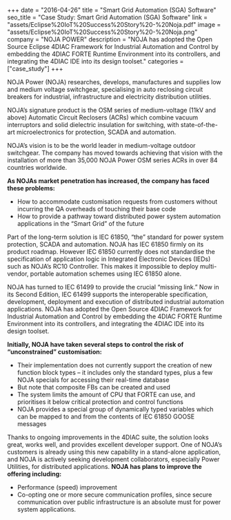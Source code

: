 +++
date = "2016-04-26"
title = "Smart Grid Automation (SGA) Software"
seo_title = "Case Study: Smart Grid Automation (SGA) Software"
link = "assets/Eclipse%20IoT%20Success%20Story%20-%20Noja.pdf"
image = "assets/Eclipse%20IoT%20Success%20Story%20-%20Noja.png"
company = "NOJA POWER"
description = "NOJA has adopted the Open Source Eclipse 4DIAC Framework for Industrial Automation and Control by embedding the 4DIAC FORTE Runtime Environment into its controllers, and integrating the 4DIAC IDE into its design toolset."
categories = ["case_study"]
+++

NOJA Power (NOJA) researches, develops, manufactures and supplies low and medium voltage switchgear, specialising in auto reclosing circuit breakers for industrial, infrastructure and electricity distribution utilities.

NOJA&rsquo;s signature product is the OSM series of medium-voltage (11kV and above) Automatic Circuit Reclosers (ACRs) which combine vacuum interruptors and solid dielectric insulation for switching, with state-of-the-art microelectronics for protection, SCADA and automation.

NOJA&rsquo;s vision is to be the world leader in medium-voltage outdoor switchgear. The company has moved towards achieving that vision with the installation of more than 35,000 NOJA Power OSM series ACRs in over 84 countries worldwide.

**As NOJAs market penetration has increased, the company has faced these problems:**
* How to accommodate customisation requests from customers without incurring the QA overheads of touching their base code
* How to provide a pathway toward distributed power system automation applications in the &ldquo;Smart Grid&rdquo; of the future

Part of the long-term solution is IEC 61850, &ldquo;the&rdquo; standard for power system protection, SCADA and automation. NOJA has IEC 61850 firmly on its product roadmap. However IEC 61850 currently does not standardise the specification of application logic in Integrated Electronic Devices (IEDs) such as NOJA&rsquo;s RC10 Controller. This makes it impossible to deploy multi-vendor, portable automation schemes using IEC 61850 alone.

NOJA has turned to IEC 61499 to provide the crucial &ldquo;missing link.&rdquo; Now in its Second Edition, IEC 61499 supports the interoperable specification, development, deployment and execution of distributed industrial automation applications. NOJA has adopted the Open Source 4DIAC Framework for Industrial Automation and Control by embedding the 4DIAC FORTE Runtime Environment into its controllers, and integrating the 4DIAC IDE into its design toolset.

**Initially, NOJA have taken several steps to control the risk of &ldquo;unconstrained&rdquo; customisation:**

* Their implementation does not currently support the creation of new function block types &ndash; it includes only the standard types, plus a few NOJA specials for accessing their real-time database
* But note that composite FBs can be created and used
* The system limits the amount of CPU that FORTE can use, and prioritises it below critical protection and control functions
* NOJA provides a special group of dynamically typed variables which can be mapped to and from the contents of IEC 61850 GOOSE messages

Thanks to ongoing improvements in the 4DIAC suite, the solution looks great, works well, and provides excellent developer support.
One of NOJA&rsquo;s customers is already using this new capability in a stand-alone application, and NOJA is actively seeking development collaborators, especially Power Utilities, for distributed applications.
**NOJA has plans to improve the offering including:**
* Performance (speed) improvement
* Co-opting one or more secure communication profiles, since secure communication over public infrastructure is an absolute must for power system applications.

